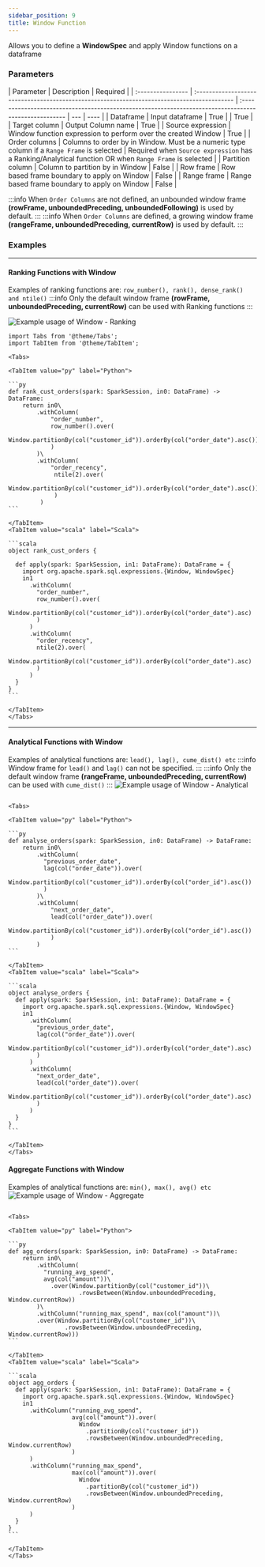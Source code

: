 ```yaml
---
sidebar_position: 9
title: Window Function
---
```


Allows you to define a **WindowSpec** and apply Window functions on a dataframe

### Parameters

| Parameter         | Description                                                                                 | Required                                                                                              |
| :---------------- | :------------------------------------------------------------------------------------------ | :---------------------------------------------------------------------------------------------------- | --- | ---- |
| Dataframe         | Input dataframe                                                                             | True                                                                                                  |     | True |
| Target column     | Output Column name                                                                          | True                                                                                                  |
| Source expression | Window function expression to perform over the created Window                               | True                                                                                                  |
| Order columns     | Columns to order by in Window. Must be a numeric type column if a `Range Frame` is selected | Required when `Source expression` has a Ranking/Analytical function OR when `Range Frame` is selected |
| Partition column  | Column to partition by in Window                                                            | False                                                                                                 |
| Row frame         | Row based frame boundary to apply on Window                                                 | False                                                                                                 |
| Range frame       | Range based frame boundary to apply on Window                                               | False                                                                                                 |

:::info
When `Order Columns` are not defined, an unbounded window frame **(rowFrame, unboundedPreceding, unboundedFollowing)** is used by default.
:::
:::info
When `Order Columns` are defined, a growing window frame **(rangeFrame, unboundedPreceding, currentRow)** is used by default.
:::

### Examples

---

#### Ranking Functions with Window

Examples of ranking functions are: `row_number(), rank(), dense_rank() and ntile()`
:::info
Only the default window frame **(rowFrame, unboundedPreceding, currentRow)** can be used with
Ranking functions
:::

![Example usage of Window - Ranking](./img/window_eg_ranking.png)

````mdx-code-block
import Tabs from '@theme/Tabs';
import TabItem from '@theme/TabItem';

<Tabs>

<TabItem value="py" label="Python">

```py
def rank_cust_orders(spark: SparkSession, in0: DataFrame) -> DataFrame:
    return in0\
        .withColumn(
            "order_number",
            row_number().over(
                Window.partitionBy(col("customer_id")).orderBy(col("order_date").asc())
            )
        )\
        .withColumn(
            "order_recency",
             ntile(2).over(
                 Window.partitionBy(col("customer_id")).orderBy(col("order_date").asc())
             )
         )
```

</TabItem>
<TabItem value="scala" label="Scala">

```scala
object rank_cust_orders {

  def apply(spark: SparkSession, in1: DataFrame): DataFrame = {
    import org.apache.spark.sql.expressions.{Window, WindowSpec}
    in1
      .withColumn(
        "order_number",
        row_number().over(
          Window.partitionBy(col("customer_id")).orderBy(col("order_date").asc)
        )
      )
      .withColumn(
        "order_recency",
        ntile(2).over(
          Window.partitionBy(col("customer_id")).orderBy(col("order_date").asc)
        )
      )
  }
}
```

</TabItem>
</Tabs>

````

---

#### Analytical Functions with Window

Examples of analytical functions are: `lead(), lag(), cume_dist() etc`
:::info
Window frame for `lead()` and `lag()` can not be specified.
:::
:::info
Only the default window frame **(rangeFrame, unboundedPreceding, currentRow)** can be used with `cume_dist()`
:::
![Example usage of Window - Analytical](./img/window_eg_analytical.png)

````mdx-code-block

<Tabs>

<TabItem value="py" label="Python">

```py
def analyse_orders(spark: SparkSession, in0: DataFrame) -> DataFrame:
    return in0\
        .withColumn(
          "previous_order_date",
          lag(col("order_date")).over(
            Window.partitionBy(col("customer_id")).orderBy(col("order_id").asc())
          )
        )\
        .withColumn(
            "next_order_date",
            lead(col("order_date")).over(
                Window.partitionBy(col("customer_id")).orderBy(col("order_id").asc())
            )
        )
```

</TabItem>
<TabItem value="scala" label="Scala">

```scala
object analyse_orders {
  def apply(spark: SparkSession, in1: DataFrame): DataFrame = {
    import org.apache.spark.sql.expressions.{Window, WindowSpec}
    in1
      .withColumn(
        "previous_order_date",
        lag(col("order_date")).over(
          Window.partitionBy(col("customer_id")).orderBy(col("order_date").asc)
        )
      )
      .withColumn(
        "next_order_date",
        lead(col("order_date")).over(
          Window.partitionBy(col("customer_id")).orderBy(col("order_date").asc)
        )
      )
  }
}
```

</TabItem>
</Tabs>

````

#### Aggregate Functions with Window

Examples of analytical functions are: `min(), max(), avg() etc`
![Example usage of Window - Aggregate](./img/window_eg_agg.png)

````mdx-code-block

<Tabs>

<TabItem value="py" label="Python">

```py
def agg_orders(spark: SparkSession, in0: DataFrame) -> DataFrame:
    return in0\
        .withColumn(
          "running_avg_spend",
          avg(col("amount"))\
            .over(Window.partitionBy(col("customer_id"))\
                    .rowsBetween(Window.unboundedPreceding, Window.currentRow))
        )\
        .withColumn("running_max_spend", max(col("amount"))\
        .over(Window.partitionBy(col("customer_id"))\
                .rowsBetween(Window.unboundedPreceding, Window.currentRow)))
```

</TabItem>
<TabItem value="scala" label="Scala">

```scala
object agg_orders {
  def apply(spark: SparkSession, in1: DataFrame): DataFrame = {
    import org.apache.spark.sql.expressions.{Window, WindowSpec}
    in1
      .withColumn("running_avg_spend",
                  avg(col("amount")).over(
                    Window
                      .partitionBy(col("customer_id"))
                      .rowsBetween(Window.unboundedPreceding, Window.currentRow)
                  )
      )
      .withColumn("running_max_spend",
                  max(col("amount")).over(
                    Window
                      .partitionBy(col("customer_id"))
                      .rowsBetween(Window.unboundedPreceding, Window.currentRow)
                  )
      )
  }
}
```

</TabItem>
</Tabs>

````

